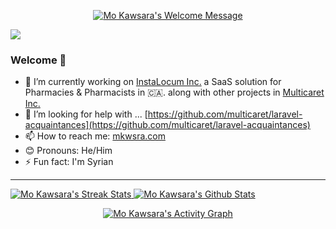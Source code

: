 <p align="center">
	<a href="http://mkwsra.com">
		<img alt="Mo Kawsara's Welcome Message"
			 src="https://readme-typing-svg.herokuapp.com/?lines=👋+Salam Alaykum+I+am+Mohamed&center=true&width=450&height=55">
	</a>
</p>

![](https://komarev.com/ghpvc/?username=mkwsra)

### Welcome 🤩


- 🔭 I’m currently working on [InstaLocum Inc.](https://staging.instalocum.com/) a SaaS solution for Pharmacies & Pharmacists in 🇨🇦. along with other projects in [Multicaret Inc.](https://multicaret.com/)
- 🤔 I’m looking for help with ... [https://github.com/multicaret/laravel-acquaintances](https://github.com/multicaret/laravel-acquaintances)
- 📫 How to reach me: [mkwsra.com](https://mkwsra.com)
- 😊 Pronouns: He/Him
- ⚡ Fun fact: I'm Syrian


<!--
**mkwsra/mkwsra** is a ✨ _special_ ✨ repository because its `README.md` (this file) appears on your GitHub profile.

Here are some ideas to get you started:

- 🔭 I’m currently working on ...
- 🌱 I’m currently learning ...
- 👯 I’m looking to collaborate on ...
- 🤔 I’m looking for help with ...
- 💬 Ask me about ...
- 📫 How to reach me: ...
- 😄 Pronouns: ...
- ⚡ Fun fact: ...
-->


---


<!-- ![GitHub stats](https://github-readme-stats.vercel.app/api?username=mkwsra&include_all_commits=true&count_private=true&show_icons=true) -->




<!-- <p align="center"> -->
<a href="http://mkwsra.com">
  <img alt="Mo Kawsara's Streak Stats"
     src="https://github-readme-streak-stats.herokuapp.com/?user=mkwsra&theme=black-ice&hide_border=true&stroke=0000&background=0D1117&ring=60D9FA&fire=60D9FA&currStreakLabel=60D9FA"/>
</a>
<a href="http://mkwsra.com">
  <img alt="Mo Kawsara's Github Stats"
     src="https://denvercoder1-github-readme-stats.vercel.app/api?username=mkwsra&show_icons=true&count_private=true&theme=react&hide_border=true&bg_color=0D1117"/>
</a>
<!-- </p> -->

<p align="center">
	<a href="http://mkwsra.com">
		<img alt="Mo Kawsara's Activity Graph"
			 src="https://activity-graph.herokuapp.com/graph?username=mkwsra&bg_color=0D1117&color=5BCDEC&line=5BCDEC&point=FFFFFF&hide_border=true"/>
	</a>
</p>
